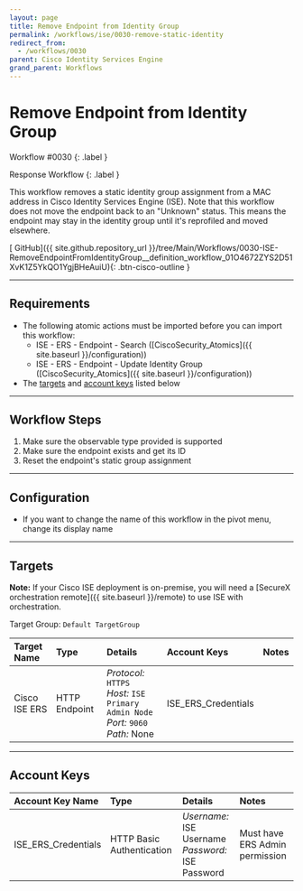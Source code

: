 ```yaml
---
layout: page
title: Remove Endpoint from Identity Group
permalink: /workflows/ise/0030-remove-static-identity
redirect_from:
  - /workflows/0030
parent: Cisco Identity Services Engine
grand_parent: Workflows
---
```


# Remove Endpoint from Identity Group
<div markdown="1">
Workflow #0030
{: .label }

Response Workflow
{: .label }
</div>

This workflow removes a static identity group assignment from a MAC address in Cisco Identity Services Engine (ISE). Note that this workflow does not move the endpoint back to an "Unknown" status. This means the endpoint may stay in the identity group until it's reprofiled and moved elsewhere.

[<i class="fab fa-github mr-1"></i> GitHub]({{ site.github.repository_url }}/tree/Main/Workflows/0030-ISE-RemoveEndpointFromIdentityGroup__definition_workflow_01O4672ZYS2D51XvK1Z5YkQO1YgjBHeAuiU){: .btn-cisco-outline }

---

## Requirements
* The following atomic actions must be imported before you can import this workflow:
	* ISE - ERS - Endpoint - Search ([CiscoSecurity_Atomics]({{ site.baseurl }}/configuration))
	* ISE - ERS - Endpoint - Update Identity Group ([CiscoSecurity_Atomics]({{ site.baseurl }}/configuration))
* The [targets](#targets) and [account keys](#account-keys) listed below

---

## Workflow Steps
1. Make sure the observable type provided is supported
1. Make sure the endpoint exists and get its ID
1. Reset the endpoint's static group assignment

---

## Configuration
* If you want to change the name of this workflow in the pivot menu, change its display name

---

## Targets
**Note:** If your Cisco ISE deployment is on-premise, you will need a [SecureX orchestration remote]({{ site.baseurl }}/remote) to use ISE with orchestration.

Target Group: `Default TargetGroup`

| Target Name | Type | Details | Account Keys | Notes |
|:------------|:-----|:--------|:-------------|:------|
| Cisco ISE ERS | HTTP Endpoint | _Protocol:_ `HTTPS`<br />_Host:_ `ISE Primary Admin Node`<br />_Port:_ `9060`<br />_Path:_ None | ISE_ERS_Credentials | |

---

## Account Keys

| Account Key Name | Type | Details | Notes |
|:-----------------|:-----|:--------|:------|
| ISE_ERS_Credentials | HTTP Basic Authentication | _Username:_ ISE Username<br />_Password:_ ISE Password | Must have ERS Admin permission |
